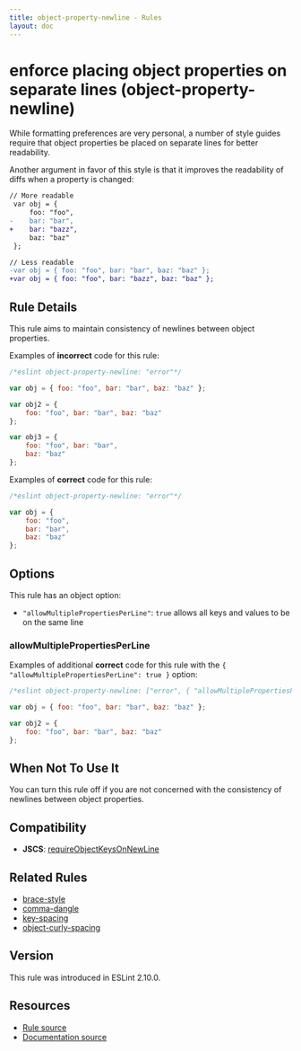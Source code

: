 ```yaml
---
title: object-property-newline - Rules
layout: doc
---
```

<!-- Note: No pull requests accepted for this file. See README.md in the root directory for details. -->

# enforce placing object properties on separate lines (object-property-newline)

While formatting preferences are very personal, a number of style guides require that object properties be placed on separate lines for better readability.

Another argument in favor of this style is that it improves the readability of diffs when a property is changed:

```diff
// More readable
 var obj = {
     foo: "foo",
-    bar: "bar",
+    bar: "bazz",
     baz: "baz"
 };
```

```diff
// Less readable
-var obj = { foo: "foo", bar: "bar", baz: "baz" };
+var obj = { foo: "foo", bar: "bazz", baz: "baz" };
```

## Rule Details

This rule aims to maintain consistency of newlines between object properties.

Examples of **incorrect** code for this rule:

```js
/*eslint object-property-newline: "error"*/

var obj = { foo: "foo", bar: "bar", baz: "baz" };

var obj2 = {
    foo: "foo", bar: "bar", baz: "baz"
};

var obj3 = {
    foo: "foo", bar: "bar",
    baz: "baz"
};
```

Examples of **correct** code for this rule:

```js
/*eslint object-property-newline: "error"*/

var obj = {
    foo: "foo",
    bar: "bar",
    baz: "baz"
};
```

## Options

This rule has an object option:

* `"allowMultiplePropertiesPerLine"`: `true` allows all keys and values to be on the same line

### allowMultiplePropertiesPerLine

Examples of additional **correct** code for this rule with the `{ "allowMultiplePropertiesPerLine": true }` option:

```js
/*eslint object-property-newline: ["error", { "allowMultiplePropertiesPerLine": true }]*/

var obj = { foo: "foo", bar: "bar", baz: "baz" };

var obj2 = {
    foo: "foo", bar: "bar", baz: "baz"
};
```

## When Not To Use It

You can turn this rule off if you are not concerned with the consistency of newlines between object properties.

## Compatibility

* **JSCS**: [requireObjectKeysOnNewLine](http://jscs.info/rule/requireObjectKeysOnNewLine)

## Related Rules

* [brace-style](brace-style)
* [comma-dangle](comma-dangle)
* [key-spacing](key-spacing)
* [object-curly-spacing](object-curly-spacing)

## Version

This rule was introduced in ESLint 2.10.0.

## Resources

* [Rule source](https://github.com/eslint/eslint/tree/master/lib/rules/object-property-newline.js)
* [Documentation source](https://github.com/eslint/eslint/tree/master/docs/rules/object-property-newline.md)
